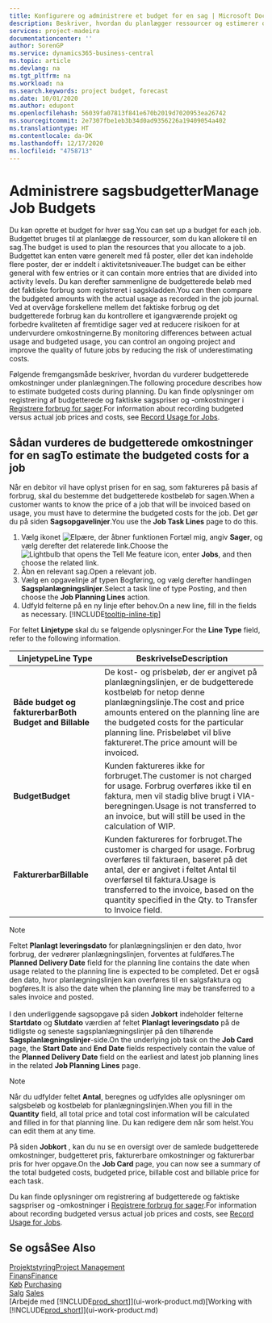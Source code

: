 ```yaml
---
title: Konfigurere og administrere et budget for en sag | Microsoft Docs
description: Beskriver, hvordan du planlægger ressourcer og estimerer og styrer omkostningerne for et projekt ved at oprette et budget for hver sag.
services: project-madeira
documentationcenter: ''
author: SorenGP
ms.service: dynamics365-business-central
ms.topic: article
ms.devlang: na
ms.tgt_pltfrm: na
ms.workload: na
ms.search.keywords: project budget, forecast
ms.date: 10/01/2020
ms.author: edupont
ms.openlocfilehash: 56039fa07813f841e670b2019d7020953ea26742
ms.sourcegitcommit: 2e7307fbe1eb3b34d0ad9356226a19409054a402
ms.translationtype: HT
ms.contentlocale: da-DK
ms.lasthandoff: 12/17/2020
ms.locfileid: "4758713"
---
```

# <a name="manage-job-budgets"></a><span data-ttu-id="0c98e-103">Administrere sagsbudgetter</span><span class="sxs-lookup"><span data-stu-id="0c98e-103">Manage Job Budgets</span></span>
<span data-ttu-id="0c98e-104">Du kan oprette et budget for hver sag.</span><span class="sxs-lookup"><span data-stu-id="0c98e-104">You can set up a budget for each job.</span></span> <span data-ttu-id="0c98e-105">Budgettet bruges til at planlægge de ressourcer, som du kan allokere til en sag.</span><span class="sxs-lookup"><span data-stu-id="0c98e-105">The budget is used to plan the resources that you allocate to a job.</span></span> <span data-ttu-id="0c98e-106">Budgettet kan enten være generelt med få poster, eller det kan indeholde flere poster, der er inddelt i aktivitetsniveauer.</span><span class="sxs-lookup"><span data-stu-id="0c98e-106">The budget can be either general with few entries or it can contain more entries that are divided into activity levels.</span></span> <span data-ttu-id="0c98e-107">Du kan derefter sammenligne de budgetterede beløb med det faktiske forbrug som registreret i sagskladden.</span><span class="sxs-lookup"><span data-stu-id="0c98e-107">You can then compare the budgeted amounts with the actual usage as recorded in the job journal.</span></span> <span data-ttu-id="0c98e-108">Ved at overvåge forskellene mellem det faktiske forbrug og det budgetterede forbrug kan du kontrollere et igangværende projekt og forbedre kvaliteten af fremtidige sager ved at reducere risikoen for at undervurdere omkostningerne.</span><span class="sxs-lookup"><span data-stu-id="0c98e-108">By monitoring differences between actual usage and budgeted usage, you can control an ongoing project and improve the quality of future jobs by reducing the risk of underestimating costs.</span></span>

<span data-ttu-id="0c98e-109">Følgende fremgangsmåde beskriver, hvordan du vurderer budgetterede omkostninger under planlægningen.</span><span class="sxs-lookup"><span data-stu-id="0c98e-109">The following procedure describes how to estimate budgeted costs during planning.</span></span> <span data-ttu-id="0c98e-110">Du kan finde oplysninger om registrering af budgetterede og faktiske sagspriser og -omkostninger i [Registrere forbrug for sager](projects-how-record-job-usage.md).</span><span class="sxs-lookup"><span data-stu-id="0c98e-110">For information about recording budgeted versus actual job prices and costs, see [Record Usage for Jobs](projects-how-record-job-usage.md).</span></span>  

## <a name="to-estimate-the-budgeted-costs-for-a-job"></a><a name="JobBudgetCosts"></a> <span data-ttu-id="0c98e-111">Sådan vurderes de budgetterede omkostninger for en sag</span><span class="sxs-lookup"><span data-stu-id="0c98e-111">To estimate the budgeted costs for a job</span></span>
<span data-ttu-id="0c98e-112">Når en debitor vil have oplyst prisen for en sag, som faktureres på basis af forbrug, skal du bestemme det budgetterede kostbeløb for sagen.</span><span class="sxs-lookup"><span data-stu-id="0c98e-112">When a customer wants to know the price of a job that will be invoiced based on usage, you must have to determine the budgeted costs for the job.</span></span> <span data-ttu-id="0c98e-113">Det gør du på siden **Sagsopgavelinjer**.</span><span class="sxs-lookup"><span data-stu-id="0c98e-113">You use the **Job Task Lines** page to do this.</span></span>

1. <span data-ttu-id="0c98e-114">Vælg ikonet ![Elpære, der åbner funktionen Fortæl mig](media/ui-search/search_small.png "Fortæl mig, hvad du vil foretage dig"), angiv **Sager**, og vælg derefter det relaterede link.</span><span class="sxs-lookup"><span data-stu-id="0c98e-114">Choose the ![Lightbulb that opens the Tell Me feature](media/ui-search/search_small.png "Tell me what you want to do") icon, enter **Jobs**, and then choose the related link.</span></span>  
2. <span data-ttu-id="0c98e-115">Åbn en relevant sag.</span><span class="sxs-lookup"><span data-stu-id="0c98e-115">Open a relevant job.</span></span>
3. <span data-ttu-id="0c98e-116">Vælg en opgavelinje af typen Bogføring, og vælg derefter handlingen **Sagsplanlægningslinjer**.</span><span class="sxs-lookup"><span data-stu-id="0c98e-116">Select a task line of type Posting, and then choose the **Job Planning Lines** action.</span></span>
4. <span data-ttu-id="0c98e-117">Udfyld felterne på en ny linje efter behov.</span><span class="sxs-lookup"><span data-stu-id="0c98e-117">On a new line, fill in the fields as necessary.</span></span> [!INCLUDE[tooltip-inline-tip](includes/tooltip-inline-tip_md.md)]   

<span data-ttu-id="0c98e-118">For feltet **Linjetype** skal du se følgende oplysninger.</span><span class="sxs-lookup"><span data-stu-id="0c98e-118">For the **Line Type** field, refer to the following information.</span></span>  

| <span data-ttu-id="0c98e-119">Linjetype</span><span class="sxs-lookup"><span data-stu-id="0c98e-119">Line Type</span></span> | <span data-ttu-id="0c98e-120">Beskrivelse</span><span class="sxs-lookup"><span data-stu-id="0c98e-120">Description</span></span> |
| --- | --- |
| <span data-ttu-id="0c98e-121">**Både budget og fakturerbar**</span><span class="sxs-lookup"><span data-stu-id="0c98e-121">**Both Budget and Billable**</span></span> |<span data-ttu-id="0c98e-122">De kost- og prisbeløb, der er angivet på planlægningslinjen, er de budgetterede kostbeløb for netop denne planlægningslinje.</span><span class="sxs-lookup"><span data-stu-id="0c98e-122">The cost and price amounts entered on the planning line are the budgeted costs for the particular planning line.</span></span> <span data-ttu-id="0c98e-123">Prisbeløbet vil blive faktureret.</span><span class="sxs-lookup"><span data-stu-id="0c98e-123">The price amount will be invoiced.</span></span> |
| <span data-ttu-id="0c98e-124">**Budget**</span><span class="sxs-lookup"><span data-stu-id="0c98e-124">**Budget**</span></span> |<span data-ttu-id="0c98e-125">Kunden faktureres ikke for forbruget.</span><span class="sxs-lookup"><span data-stu-id="0c98e-125">The customer is not charged for usage.</span></span> <span data-ttu-id="0c98e-126">Forbrug overføres ikke til en faktura, men vil stadig blive brugt i VIA-beregningen.</span><span class="sxs-lookup"><span data-stu-id="0c98e-126">Usage is not transferred to an invoice, but will still be used in the calculation of WIP.</span></span> |
| <span data-ttu-id="0c98e-127">**Fakturerbar**</span><span class="sxs-lookup"><span data-stu-id="0c98e-127">**Billable**</span></span> |<span data-ttu-id="0c98e-128">Kunden faktureres for forbruget.</span><span class="sxs-lookup"><span data-stu-id="0c98e-128">The customer is charged for usage.</span></span> <span data-ttu-id="0c98e-129">Forbrug overføres til fakturaen, baseret på det antal, der er angivet i feltet Antal til overførsel til faktura.</span><span class="sxs-lookup"><span data-stu-id="0c98e-129">Usage is transferred to the invoice, based on the quantity specified in the Qty. to Transfer to Invoice field.</span></span> |

> [!NOTE]  
> <span data-ttu-id="0c98e-130">Feltet **Planlagt leveringsdato** for planlægningslinjen er den dato, hvor forbrug, der vedrører planlægningslinjen, forventes at fuldføres.</span><span class="sxs-lookup"><span data-stu-id="0c98e-130">The **Planned Delivery Date** field for the planning line contains the date when usage related to the planning line is expected to be completed.</span></span> <span data-ttu-id="0c98e-131">Det er også den dato, hvor planlægningslinjen kan overføres til en salgsfaktura og bogføres.</span><span class="sxs-lookup"><span data-stu-id="0c98e-131">It is also the date when the planning line may be transferred to a sales invoice and posted.</span></span> <br /><br /> <span data-ttu-id="0c98e-132">I den underliggende sagsopgave på siden **Jobkort** indeholder felterne **Startdato** og **Slutdato** værdien af feltet **Planlagt leveringsdato** på de tidligste og seneste sagsplanlægningslinjer på den tilhørende **Sagsplanlægningslinjer**-side.</span><span class="sxs-lookup"><span data-stu-id="0c98e-132">On the underlying job task on the **Job Card** page, the **Start Date** and **End Date** fields respectively contain the value of the **Planned Delivery Date** field on the earliest and latest job planning lines in the related **Job Planning Lines** page.</span></span>

> [!NOTE]  
>   <span data-ttu-id="0c98e-133">Når du udfylder feltet **Antal**, beregnes og udfyldes alle oplysninger om salgsbeløb og kostbeløb for planlægningslinjen.</span><span class="sxs-lookup"><span data-stu-id="0c98e-133">When you fill in the **Quantity** field, all total price and total cost information will be calculated and filled in for that planning line.</span></span> <span data-ttu-id="0c98e-134">Du kan redigere dem når som helst.</span><span class="sxs-lookup"><span data-stu-id="0c98e-134">You can edit them at any time.</span></span>

<span data-ttu-id="0c98e-135">På siden **Jobkort** , kan du nu se en oversigt over de samlede budgetterede omkostninger, budgetteret pris, fakturerbare omkostninger og fakturerbar pris for hver opgave.</span><span class="sxs-lookup"><span data-stu-id="0c98e-135">On the **Job Card** page, you can now see a summary of the total budgeted costs, budgeted price, billable cost and billable price for each task.</span></span>

<span data-ttu-id="0c98e-136">Du kan finde oplysninger om registrering af budgetterede og faktiske sagspriser og -omkostninger i [Registrere forbrug for sager](projects-how-record-job-usage.md).</span><span class="sxs-lookup"><span data-stu-id="0c98e-136">For information about recording budgeted versus actual job prices and costs, see [Record Usage for Jobs](projects-how-record-job-usage.md).</span></span>

## <a name="see-also"></a><span data-ttu-id="0c98e-137">Se også</span><span class="sxs-lookup"><span data-stu-id="0c98e-137">See Also</span></span>
[<span data-ttu-id="0c98e-138">Projektstyring</span><span class="sxs-lookup"><span data-stu-id="0c98e-138">Project Management</span></span>](projects-manage-projects.md)  
[<span data-ttu-id="0c98e-139">Finans</span><span class="sxs-lookup"><span data-stu-id="0c98e-139">Finance</span></span>](finance.md)  
<span data-ttu-id="0c98e-140">[Køb](purchasing-manage-purchasing.md)       </span><span class="sxs-lookup"><span data-stu-id="0c98e-140">[Purchasing](purchasing-manage-purchasing.md)       </span></span>  
<span data-ttu-id="0c98e-141">[Salg](sales-manage-sales.md)    </span><span class="sxs-lookup"><span data-stu-id="0c98e-141">[Sales](sales-manage-sales.md)    </span></span>  
<span data-ttu-id="0c98e-142">[Arbejde med [!INCLUDE[prod_short](includes/prod_short.md)]](ui-work-product.md)</span><span class="sxs-lookup"><span data-stu-id="0c98e-142">[Working with [!INCLUDE[prod_short](includes/prod_short.md)]](ui-work-product.md)</span></span>  
